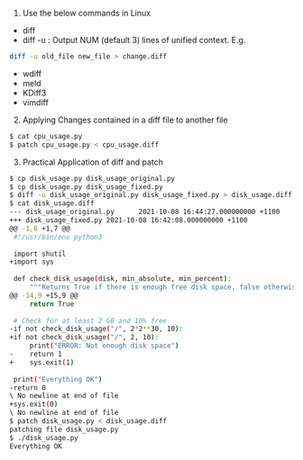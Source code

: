 1. Use the below commands in Linux
- diff 
- diff -u : Output NUM (default 3) lines of unified context.
E.g. 
```bash
diff -u old_file new_file > change.diff
```
- wdiff
- meld
- KDiff3
- vimdiff

2. Applying Changes contained in a diff file to another file
```bash
$ cat cpu_usage.py
$ patch cpu_usage.py < cpu_usage.diff
```

3. Practical Application of diff and patch
```bash
$ cp disk_usage.py disk_usage_original.py
$ cp disk_usage.py disk_usage_fixed.py
$ diff -u disk_usage_original.py disk_usage_fixed.py > disk_usage.diff
$ cat disk_usage.diff 
--- disk_usage_original.py      2021-10-08 16:44:27.000000000 +1100
+++ disk_usage_fixed.py 2021-10-08 16:42:08.000000000 +1100
@@ -1,6 +1,7 @@
 #!/usr/bin/env python3
 
 import shutil
+import sys
 
 def check_disk_usage(disk, min_absolute, min_percent):
     """Returns True if there is enough free disk space, false otherwise."""
@@ -14,9 +15,9 @@
     return True
 
 # Check for at least 2 GB and 10% free
-if not check_disk_usage("/", 2*2**30, 10):
+if not check_disk_usage("/", 2, 10):
     print("ERROR: Not enough disk space")
-    return 1
+    sys.exit(1)
 
 print("Everything OK")
-return 0
\ No newline at end of file
+sys.exit(0)
\ No newline at end of file
$ patch disk_usage.py < disk_usage.diff 
patching file disk_usage.py
$ ./disk_usage.py 
Everything OK
```